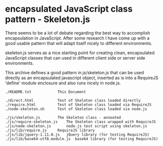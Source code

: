 encapsulated JavaScript class pattern - Skeleton.js
===

There seems to be a lot of debate regarding the best way to accomplish
encapsulation in JavaScript.  After some research I have come up with
a good usable pattern that will adapt itself nicely to different
environments.

skeleton.js serves as a nice starting point for creating clean,
encapsulated JavaScript classes that can used in different
client side or server side environments.

This archive defines a good pattern in js/skeleton.js that can be used
directly as an encapsulated javascript object,  inserted as is into a
RequireJS 'define' module enclosure and also runs nicely in node.js.

```
./README.txt			This Document

./direct.html			Test of Skeleton class loaded directly
./require.html			Test of Skeleton class loaded via RequireJS
./node-skeleton.sh		Test of Skeleton class loaded via node.js

./js/skeleton.js		The Skeleton class - annoated
./js/require-skeleton.js	The Skeleton class wrapped with RequireJS
./js/node-skeleton.js		node.js test script using skeleton.js
./js/lib/require.js		RequireJS library
./js/lib/jquery-1.11.0.js	jQuery library (for testing RequireJS)
./js/lib/base64-utf8.module.js	base64 library (for testing RequireJS)
```
